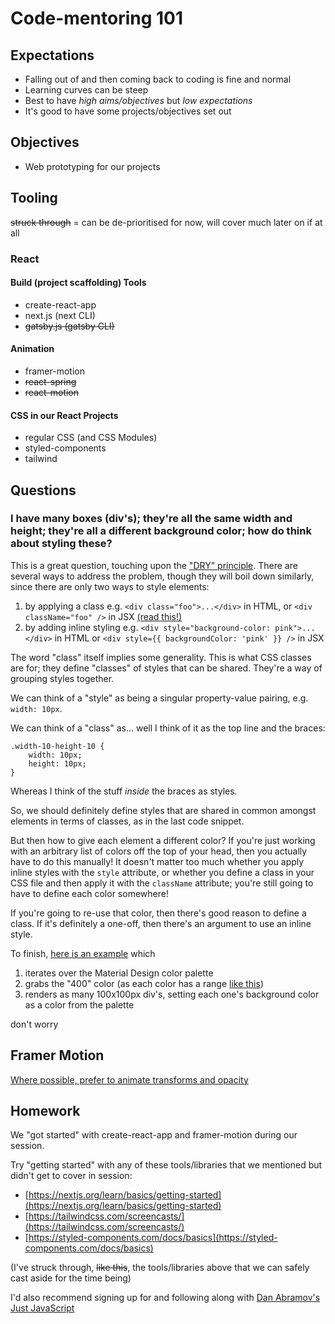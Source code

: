 # Code-mentoring 101

## Expectations

* Falling out of and then coming back to coding is fine and normal
* Learning curves can be steep
* Best to have _high aims/objectives_ but _low expectations_
* It's good to have some projects/objectives set out

## Objectives

* Web prototyping for our projects

## Tooling

~~struck through~~ = can be de-prioritised for now, will cover much later on if at all

### React

#### Build (project scaffolding) Tools
* create-react-app
* next.js (next CLI)
* ~~gatsby.js (gatsby CLI)~~

#### Animation
* framer-motion
* ~~react-spring~~
* ~~react-motion~~

#### CSS in our React Projects
* regular CSS (and CSS Modules)
* styled-components
* tailwind

## Questions

### I have many boxes (div's); they're all the same width and height; they're all a different background color; how do think about styling these?

This is a great question, touching upon the ["DRY" principle](https://en.wikipedia.org/wiki/Don%27t_repeat_yourself). There are several ways to address the problem, though they will boil down similarly, since there are only two ways to style elements:

1. by applying a class e.g. `<div class="foo">...</div>` in HTML, or `<div className="foo" />` in JSX [(read this!)]([https://reactjs.org/docs/faq-styling.html](https://reactjs.org/docs/faq-styling.html))
2. by adding inline styling e.g. `<div style="background-color: pink">...</div>` in HTML or `<div style={{ backgroundColor: 'pink' }} />` in JSX

The word "class" itself implies some generality. This is what CSS classes are for; they define "classes" of styles that can be shared. They're a way of grouping styles together.

We can think of a "style"  as being a singular property-value pairing, e.g. `width: 10px`.

We can think of a "class" as... well I think of it as the top line and the braces:

```
.width-10-height-10 {
	width: 10px;
	height: 10px;
}
```

Whereas I think of the stuff _inside_ the braces as styles.

So, we should definitely define styles that are shared in common amongst elements in terms of classes, as in the last code snippet.

But then how to give each element a different color? If you're just working with an arbitrary list of colors off the top of your head, then you actually have to do this manually! It doesn't matter too much whether you apply inline styles with the `style` attribute, or whether you define a class in your CSS file and then apply it with the `className` attribute; you're still going to have to define each color somewhere!

If you're going to re-use that color, then there's good reason to define a class. If it's definitely a one-off, then there's an argument to use an inline style.

To finish, [here is an example](https://codesandbox.io/s/7qhdh) which

1. iterates over the Material Design color palette
2. grabs the "400" color (as each color has a range [like this]([https://shuheikagawa.com/material-colors/](https://shuheikagawa.com/material-colors/)))
3. renders as many 100x100px div's, setting each one's background color as a color from the palette

don't worry 

## Framer Motion

[Where possible, prefer to animate transforms and opacity](https://www.framer.com/api/motion/component/#transform)

## Homework

We "got started" with create-react-app and framer-motion during our session.

Try "getting started" with any of these tools/libraries that we mentioned but didn't get to cover in session:

* [https://nextjs.org/learn/basics/getting-started](https://nextjs.org/learn/basics/getting-started)
* [https://tailwindcss.com/screencasts/](https://tailwindcss.com/screencasts/)
* [https://styled-components.com/docs/basics](https://styled-components.com/docs/basics)

(I've struck through, ~~like this~~,  the tools/libraries above that we can safely cast aside for the time being)

I'd also recommend signing up for and following along with [Dan Abramov's Just JavaScript](https://justjavascript.com/)
<!--stackedit_data:
eyJoaXN0b3J5IjpbMTcyODAwNDUzMiwtMTE4OTUzMDQsMjA3ND
QxNTA5LDE1NjQ4NDcwNywxNTk5MzQzMjk3LDcxMTg3NTA5Nl19

-->